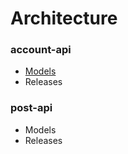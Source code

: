 # Architecture

### account-api
- [Models](https://reckue.github.io/docs/architecture/post-api/models)
- Releases

### post-api
- Models
- Releases
